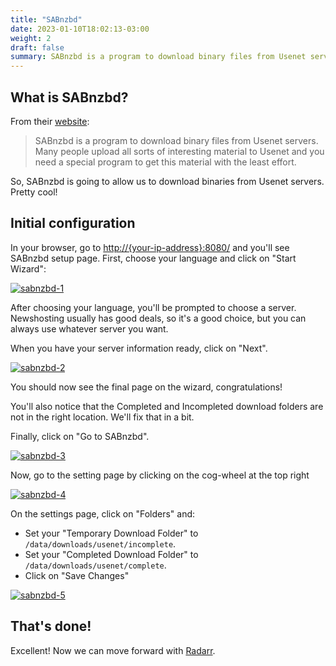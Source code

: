```yaml
---
title: "SABnzbd"
date: 2023-01-10T18:02:13-03:00
weight: 2
draft: false
summary: SABnzbd is a program to download binary files from Usenet servers. Many people upload all sorts of interesting material to Usenet and you need a special program to get this material with the least effort.
---
```


## What is SABnzbd?

From their [website](https://sabnzbd.org/):

> SABnzbd is a program to download binary files from Usenet servers. Many people upload all sorts of interesting material to Usenet and you need a special program to get this material with the least effort.

So, SABnzbd is going to allow us to download binaries from Usenet servers. Pretty cool!

## Initial configuration

In your browser, go to [http://{your-ip-address}:8080/]() and you'll see SABnzbd setup page. First, choose your language and click on "Start Wizard":

[![sabnzbd-1](/pics/sabnzbd-1.png)](/pics/sabnzbd-1.png)

After choosing your language, you'll be prompted to choose a server. Newshosting usually has good deals, so it's a good choice, but you can always use whatever server you want. 

When you have your server information ready, click on "Next".

[![sabnzbd-2](/pics/sabnzbd-2.png)](/pics/sabnzbd-2.png)

You should now see the final page on the wizard, congratulations!

You'll also notice that the Completed and Incompleted download folders are not in the right location. We'll fix that in a bit.

Finally, click on "Go to SABnzbd".

[![sabnzbd-3](/pics/sabnzbd-3.png)](/pics/sabnzbd-3.png)

Now, go to the setting page by clicking on the cog-wheel at the top right

[![sabnzbd-4](/pics/sabnzbd-4.png)](/pics/sabnzbd-4.png)

On the settings page, click on "Folders" and:
- Set your "Temporary Download Folder" to `/data/downloads/usenet/incomplete`.
- Set your "Completed Download Folder" to `/data/downloads/usenet/complete`.
- Click on "Save Changes"

[![sabnzbd-5](/pics/sabnzbd-5.png)](/pics/sabnzbd-5.png)

## That's done!

Excellent! Now we can move forward with [Radarr](/config/radarr).
